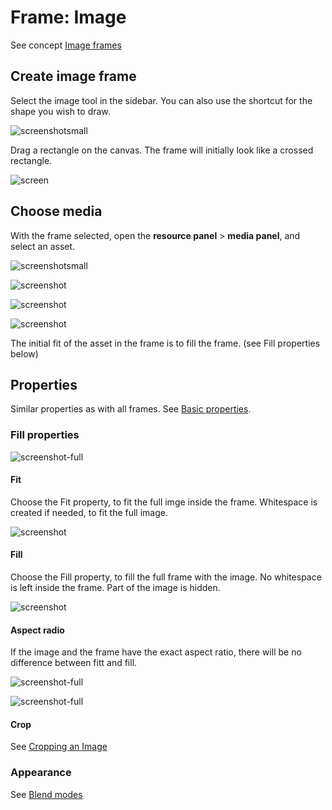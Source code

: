 # Frame: Image

See concept [Image frames](/GraFx-Studio/concepts/frames/#image-frame)

## Create image frame

Select the image tool in the sidebar. You can also use the shortcut for the shape you wish to draw.

![screenshotsmall](image-1.png)

Drag a rectangle on the canvas. The frame will initially look like a crossed rectangle.

![screen](image-2.png)

## Choose media

With the frame selected, open the **resource panel** > **media panel**, and select an asset.

![screenshotsmall](bottom-quicktools-ui.png)

![screenshot](image-3.png)

![screenshot](image-4.png)

![screenshot](image-5.png)

The initial fit of the asset in the frame is to fill the frame. (see Fill properties below)

## Properties

Similar properties as with all frames. See [Basic properties](/GraFx-Studio/concepts/frames/#basic-properties).

### Fill properties

![screenshot-full](fitfill.png)


#### Fit

Choose the Fit property, to fit the full imge inside the frame. Whitespace is created if needed, to fit the full image.

![screenshot](image-7.png)

#### Fill

Choose the Fill property, to fill the full frame with the image. No whitespace is left inside the frame. Part of the image is hidden.

![screenshot](image-6.png)

#### Aspect radio

If the image and the frame have the exact aspect ratio, there will be no difference between fitt and fill.

![screenshot-full](fit.png)

![screenshot-full](fill.png)

#### Crop

See [Cropping an Image](/GraFx-Studio/guides/cropping/)

### Appearance

See [Blend modes](/GraFx-Studio/guides/blendmodes/)